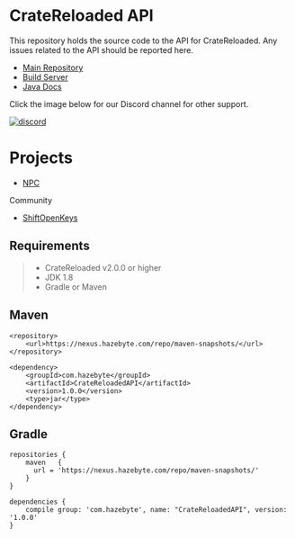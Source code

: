 # CrateReloaded API

This repository holds the source code to the API for CrateReloaded. Any issues related to the API should be reported here.

* [Main Repository](https://github.com/Hazebyte/CrateReloaded)
* [Build Server](https://ci.hazebyte.com/job/CrateReloadedAPI/)
* [Java Docs](https://ci.hazebyte.com/job/CrateReloadedAPI/javadoc/)

Click the image below for our Discord channel for other support.


[![discord](https://imgur.com/MFRRBn4.png)](https://discord.gg/0srgnnU1nbB8wMML)

# Projects

* [NPC](https://github.com/Hazebyte/CrateReloadedNPC)

Community

* [ShiftOpenKeys](https://github.com/Twi5TeD/ShiftOpenKeys)

## Requirements

>- CrateReloaded v2.0.0 or higher
>- JDK 1.8
>- Gradle or Maven

## Maven
```
<repository>
    <url>https://nexus.hazebyte.com/repo/maven-snapshots/</url>
</repository>

<dependency>
    <groupId>com.hazebyte</groupId>
    <artifactId>CrateReloadedAPI</artifactId>
    <version>1.0.0</version>
    <type>jar</type>
</dependency>
```

## Gradle
```
repositories {
    maven   {     
      url = 'https://nexus.hazebyte.com/repo/maven-snapshots/'          
    }
}

dependencies {
    compile group: 'com.hazebyte', name: "CrateReloadedAPI", version: '1.0.0'
}
```
